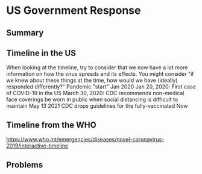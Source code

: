 # US Government Response
## Summary

## Timeline in the US
When looking at the timeline, try to consider that we now have a lot more information on how the virus spreads and its effects. You might consider "if we knew about these things at the time, how would we have (ideally) responded differently?"
Pandemic "start" Jan 2020
Jan 20, 2020: First case of COVID-19 in the US
March 30, 2020: CDC recommends non-medical face coverings be worn in public when social distancing is difficult to maintain
May 13 2021 CDC drops guidelines for the fully-vaccinated
Now
## Timeline from the WHO
https://www.who.int/emergencies/diseases/novel-coronavirus-2019/interactive-timeline
## Problems
